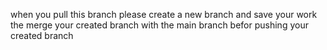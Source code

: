 when you pull this branch please create a new branch and save your work the merge your created branch with the main branch befor pushing your created branch
